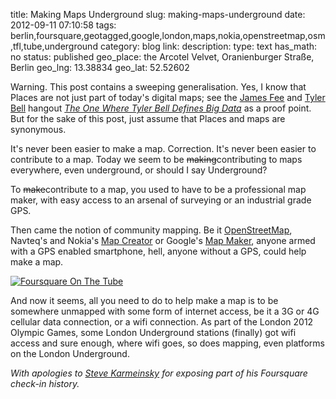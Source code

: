 title: Making Maps Underground
slug: making-maps-underground
date: 2012-09-11 07:10:58
tags: berlin,foursquare,geotagged,google,london,maps,nokia,openstreetmap,osm,tfl,tube,underground
category: blog
link: 
description: 
type: text
has_math: no
status: published
geo_place: the Arcotel Velvet, Oranienburger Straße, Berlin
geo_lng: 13.38834
geo_lat: 52.52602

Warning. This post contains a sweeping generalisation. Yes, I know that Places are not just part of today's digital maps; see the [James Fee](https://twitter.com/cageyjames "https://twitter.com/cageyjames") and [Tyler Bell](https://twitter.com/twbell "https://twitter.com/twbell") hangout *[The One Where Tyler Bell Defines Big Data](http://vtny.org/kr "http://vtny.org/kr")* as a proof point. But for the sake of this post, just assume that Places and maps are synonymous.

It's never been easier to make a map. Correction. It's never been easier to contribute to a map. Today we seem to be ~~making~~contributing to maps everywhere, even underground, or should I say Underground?

To ~~make~~contribute to a map, you used to have to be a professional map maker, with easy access to an arsenal of surveying or an industrial grade GPS.

<!-- TEASER_END -->

Then came the notion of community mapping. Be it [OpenStreetMap](http://www.openstreetmap.org/ "http://www.openstreetmap.org/"), Navteq's and Nokia's [Map Creator](http://blog.maps.nokia.com/maps-nokia-com/introducing-nokia-map-creator "http://blog.maps.nokia.com/maps-nokia-com/introducing-nokia-map-creator") or Google's [Map Maker](http://www.google.com/mapmaker "http://www.google.com/mapmaker"), anyone armed with a GPS enabled smartphone, hell, anyone without a GPS, could help make a map.

[![](/wp-content/uploads/2012/09/IMG_0387.png "Foursquare On The Tube")](/wp-content/uploads/2012/09/IMG_0387.png "/wp-content/uploads/2012/09/IMG_0387.png")

And now it seems, all you need to do to help make a map is to be somewhere unmapped with some form of internet access, be it a 3G or 4G cellular data connection, or a wifi connection. As part of the London 2012 Olympic Games, some London Underground stations (finally) got wifi access and sure enough, where wifi goes, so does mapping, even platforms on the London Underground.

*With apologies to [Steve Karmeinsky](https://twitter.com/stevekennedyuk "https://twitter.com/stevekennedyuk") for exposing part of his Foursquare check-in history.*




